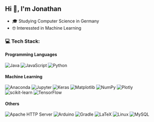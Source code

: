 ## Hi 👋, I'm Jonathan

- 🎓 Studying Computer Science in Germany
- 🤓 Interessted in Machine Learning

### 💻 Tech Stack:

#### Programming Languages
![Java](https://img.shields.io/badge/Java-%23ED8B00?style=flat-square&logo=openjdk&logoColor=white)
![JavaScript](https://img.shields.io/badge/Javascript-%23323330?style=flat-square&logo=javascript&logoColor=%23F7DF1E)
![Python](https://img.shields.io/badge/Python-%233670A0?style=flat-square&logo=python&logoColor=%23FFDD54)

#### Machine Learning
![Anaconda](https://img.shields.io/badge/Anaconda-%2344A833?style=flat-square&logo=anaconda&logoColor=white)
![Jupyter](https://img.shields.io/badge/Jupyter-%23767676?style=flat-square&logo=jupyter&logoColor=%23F37826)
![Keras](https://img.shields.io/badge/Keras-%23D00000?style=flat-square&logo=Keras&logoColor=white)
![Matplotlib](https://img.shields.io/badge/Matplotlib-%2311557C?style=flat-square&logoColor=white)
![NumPy](https://img.shields.io/badge/NumPy-%23013243?style=flat-square&logo=numpy&logoColor=white)
![Plotly](https://img.shields.io/badge/Plotly-%233F4F75?style=flat-square&logo=plotly&logoColor=white)
![scikit-learn](https://img.shields.io/badge/scikit--learn-%23F7931E?style=flat-square&logo=scikit-learn&logoColor=white)
![TensorFlow](https://img.shields.io/badge/TensorFlow-%23FF6F00?style=flat-square&logo=TensorFlow&logoColor=white)

#### Others
![Apache HTTP Server](https://img.shields.io/badge/Apache%20HTTP%20Server-%23D42029?style=flat-square&logo=apache&logoColor=white)
![Arduino](https://img.shields.io/badge/-Arduino-%2300979D?style=flat-square&logo=Arduino&logoColor=white)
![Gradle](https://img.shields.io/badge/Gradle-%2302303A?style=flat-square&logo=Gradle&logoColor=white)
![LaTeX](https://img.shields.io/badge/LaTeX-%23008080?style=flat-square&logo=latex&logoColor=white)
![Linux](https://img.shields.io/badge/Linux-%231C89BB?style=flat-square&logo=linux&logoColor=white)
![MySQL](https://img.shields.io/badge/MySQL-%2300000f?style=flat-square&logoColor=white)

<!--
**jonathan-schilling/jonathan-schilling** is a ✨ _special_ ✨ repository because its `README.md` (this file) appears on your GitHub profile.

Here are some ideas to get you started:


- 🌱 I’m currently learning ...
- 👯 I’m looking to collaborate on ...
- 🤔 I’m looking for help with ...
- 💬 Ask me about ...
- 📫 How to reach me: ...
- 😄 Pronouns: ...
- ⚡ Fun fact: ...
-->
